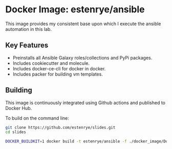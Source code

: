 # Docker Image: estenrye/ansible

This image provides my consistent base upon which I execute
the ansible automation in this lab.

## Key Features

- Preinstalls all Ansible Galaxy roles/collections and PyPi packages.
- Includes cookiecutter and molecule.
- Includes docker-ce-cli for docker in docker.
- Includes packer for building vm templates.

## Building

This image is continuously integrated using Github actions and published to Docker Hub.

To build on the command line:

```bash
git clone https://github.com/estenrye/slides.git
cd slides

DOCKER_BUILDKIT=1 docker build -t estenrye/ansible -f ./docker_image/Dockerfile ./docker_image
```

